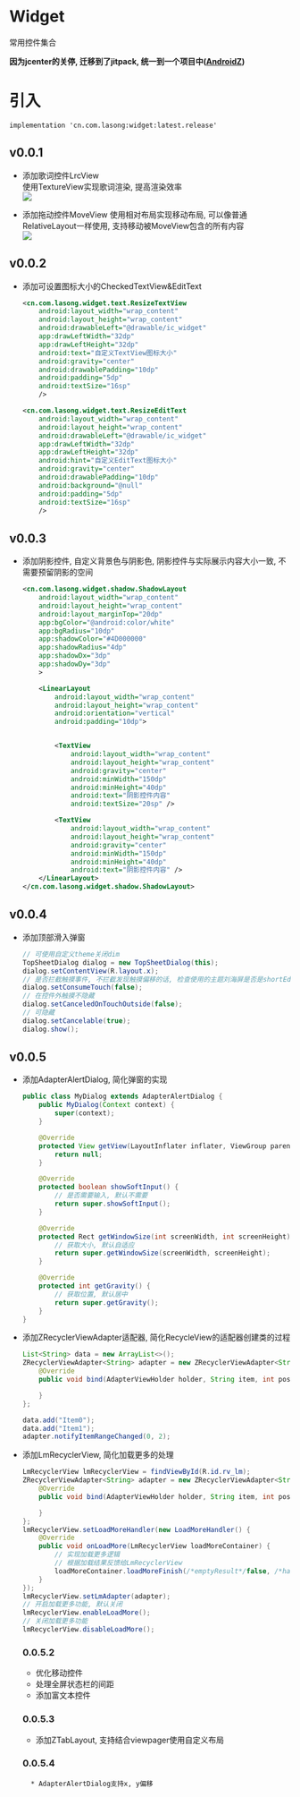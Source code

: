 # Widget
常用控件集合

__因为jcenter的关停, 迁移到了jitpack, 统一到一个项目中([AndroidZ](https://github.com/zhusonger/androidz))__

# 引入

```
implementation 'cn.com.lasong:widget:latest.release'
```

## v0.0.1  

* 添加歌词控件LrcView  
使用TextureView实现歌词渲染, 提高渲染效率  
![](https://www.lasong.com.cn/assets/img/gif/lyric.gif)

* 添加拖动控件MoveView
 使用相对布局实现移动布局, 可以像普通RelativeLayout一样使用, 支持移动被MoveView包含的所有内容   
 ![](https://www.lasong.com.cn/assets/img/gif/move.gif)

## v0.0.2

* 添加可设置图标大小的CheckedTextView&EditText

    ```xml
    <cn.com.lasong.widget.text.ResizeTextView
        android:layout_width="wrap_content"
        android:layout_height="wrap_content"
        android:drawableLeft="@drawable/ic_widget"
        app:drawLeftWidth="32dp"
        app:drawLeftHeight="32dp"
        android:text="自定义TextView图标大小"
        android:gravity="center"
        android:drawablePadding="10dp"
        android:padding="5dp"
        android:textSize="16sp"
        />

    <cn.com.lasong.widget.text.ResizeEditText
        android:layout_width="wrap_content"
        android:layout_height="wrap_content"
        android:drawableLeft="@drawable/ic_widget"
        app:drawLeftWidth="32dp"
        app:drawLeftHeight="32dp"
        android:hint="自定义EditText图标大小"
        android:gravity="center"
        android:drawablePadding="10dp"
        android:background="@null"
        android:padding="5dp"
        android:textSize="16sp"
        />
    ```

## v0.0.3

* 添加阴影控件, 自定义背景色与阴影色, 阴影控件与实际展示内容大小一致, 不需要预留阴影的空间

    ```xml
    <cn.com.lasong.widget.shadow.ShadowLayout
        android:layout_width="wrap_content"
        android:layout_height="wrap_content"
        android:layout_marginTop="20dp"
        app:bgColor="@android:color/white"
        app:bgRadius="10dp"
        app:shadowColor="#4D000000"
        app:shadowRadius="4dp"
        app:shadowDx="3dp"
        app:shadowDy="3dp"
        >

        <LinearLayout
            android:layout_width="wrap_content"
            android:layout_height="wrap_content"
            android:orientation="vertical"
            android:padding="10dp">


            <TextView
                android:layout_width="wrap_content"
                android:layout_height="wrap_content"
                android:gravity="center"
                android:minWidth="150dp"
                android:minHeight="40dp"
                android:text="阴影控件内容"
                android:textSize="20sp" />

            <TextView
                android:layout_width="wrap_content"
                android:layout_height="wrap_content"
                android:gravity="center"
                android:minWidth="150dp"
                android:minHeight="40dp"
                android:text="阴影控件内容" />
        </LinearLayout>
    </cn.com.lasong.widget.shadow.ShadowLayout>
    ```

## v0.0.4

* 添加顶部滑入弹窗

    ```java
    // 可使用自定义theme关闭dim
    TopSheetDialog dialog = new TopSheetDialog(this);
    dialog.setContentView(R.layout.x);
    // 是否拦截触摸事件, 不拦截发现触摸偏移的话, 检查使用的主题刘海屏是否是shortEdges/never
    dialog.setConsumeTouch(false);
    // 在控件外触摸不隐藏
    dialog.setCanceledOnTouchOutside(false);
    // 可隐藏
    dialog.setCancelable(true);
    dialog.show();
    ```

## v0.0.5

* 添加AdapterAlertDialog, 简化弹窗的实现

    ```java
    public class MyDialog extends AdapterAlertDialog {
        public MyDialog(Context context) {
            super(context);
        }

        @Override
        protected View getView(LayoutInflater inflater, ViewGroup parent) {
            return null;
        }

        @Override
        protected boolean showSoftInput() {
            // 是否需要输入, 默认不需要
            return super.showSoftInput();
        }

        @Override
        protected Rect getWindowSize(int screenWidth, int screenHeight) {
            // 获取大小, 默认自适应
            return super.getWindowSize(screenWidth, screenHeight);
        }

        @Override
        protected int getGravity() {
            // 获取位置, 默认居中
            return super.getGravity();
        }
    }
    ```

* 添加ZRecyclerViewAdapter适配器, 简化RecycleView的适配器创建类的过程

    ```java
    List<String> data = new ArrayList<>();
    ZRecyclerViewAdapter<String> adapter = new ZRecyclerViewAdapter<String>(data, R.layout.item_view) {
        @Override
        public void bind(AdapterViewHolder holder, String item, int position) {

        }
    };

    data.add("Item0");
    data.add("Item1");
    adapter.notifyItemRangeChanged(0, 2);
    ```

* 添加LmRecyclerView, 简化加载更多的处理

    ```java
    LmRecyclerView lmRecyclerView = findViewById(R.id.rv_lm);
    ZRecyclerViewAdapter<String> adapter = new ZRecyclerViewAdapter<String>(data, R.layout.item_view) {
        @Override
        public void bind(AdapterViewHolder holder, String item, int position) {

        }
    };
    lmRecyclerView.setLoadMoreHandler(new LoadMoreHandler() {
        @Override
        public void onLoadMore(LmRecyclerView loadMoreContainer) {
            // 实现加载更多逻辑
            // 根据加载结果反馈给LmRecyclerView
            loadMoreContainer.loadMoreFinish(/*emptyResult*/false, /*hasMore*/false);
        }
    });
    lmRecyclerView.setLmAdapter(adapter);
    // 开启加载更多功能, 默认关闭
    lmRecyclerView.enableLoadMore();
    // 关闭加载更多功能
    lmRecyclerView.disableLoadMore();
    ```

    ### 0.0.5.2
    * 优化移动控件
    * 处理全屏状态栏的间距
    * 添加富文本控件

    ### 0.0.5.3
    * 添加ZTabLayout, 支持结合viewpager使用自定义布局

    ### 0.0.5.4
        * AdapterAlertDialog支持x, y偏移
